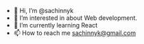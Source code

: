 - 👋 Hi, I’m @sachinnyk
- 👀 I’m interested in about Web development.
- 🌱 I’m currently learning React
- 📫 How to reach me sachinnyk@gmail.com

<!---
sachinnyk/sachinnyk is a ✨ special ✨ repository because its `README.md` (this file) appears on your GitHub profile.
You can click the Preview link to take a look at your changes.
--->
